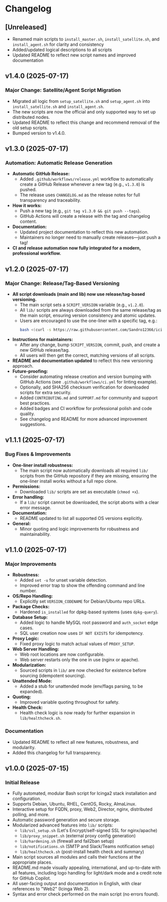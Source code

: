 # Changelog

## [Unreleased]
- Renamed main scripts to `install_master.sh`, `install_satellite.sh`, and `install_agent.sh` for clarity and consistency
- Added/updated logical descriptions to all scripts
- Updated README to reflect new script names and improved documentation

## v1.4.0 (2025-07-17)
### Major Change: Satellite/Agent Script Migration
- Migrated all logic from `setup_satellite.sh` and `setup_agent.sh` into `install_satellite.sh` and `install_agent.sh`.
- The new scripts are now the official and only supported way to set up distributed nodes.
- Updated README to reflect this change and recommend removal of the old setup scripts.
- Bumped version to v1.4.0.

## v1.3.0 (2025-07-17)
### Automation: Automatic Release Generation
- **Automatic GitHub Release:**
  - Added `.github/workflows/release.yml` workflow to automatically create a GitHub Release whenever a new tag (e.g., `v1.3.0`) is pushed.
  - The release uses `CHANGELOG.md` as the release notes for full transparency and traceability.
- **How it works:**
  - Push a new tag (e.g., `git tag v1.3.0 && git push --tags`).
  - GitHub Actions will create a release with the tag and changelog content.
- **Documentation:**
  - Updated project documentation to reflect this new automation.
  - Maintainers no longer need to manually create releases—just push a tag!
- **CI and release automation now fully integrated for a modern, professional workflow.**

## v1.2.0 (2025-07-17)
### Major Change: Release/Tag-Based Versioning
- **All script downloads (main and lib) now use release/tag-based versioning.**
  - The main script sets a `SCRIPT_VERSION` variable (e.g., `v1.2.0`).
  - All `lib/` scripts are always downloaded from the same release/tag as the main script, ensuring version consistency and atomic updates.
  - Users are encouraged to use the one-liner with a specific tag, e.g.:
    ```sh
    bash <(curl -s https://raw.githubusercontent.com/Sandro12366/icinga-install-script/v1.2.0/install_icinga2.sh)
    ```
- **Instructions for maintainers:**
  - After any change, bump `SCRIPT_VERSION`, commit, push, and create a new GitHub release/tag.
  - All users will then get the correct, matching versions of all scripts.
- **README and documentation updated** to reflect this new versioning approach.
- **Future-proofing:**
  - Consider automating release creation and version bumping with GitHub Actions (see `.github/workflows/ci.yml` for linting example).
  - Optionally, add SHA256 checksum verification for downloaded scripts for extra security.
  - Added `CONTRIBUTING.md` and `SUPPORT.md` for community and support best practices.
  - Added badges and CI workflow for professional polish and code quality.
  - See changelog and README for more advanced improvement suggestions.

## v1.1.1 (2025-07-17)
### Bug Fixes & Improvements
- **One-liner install robustness:**
  - The main script now automatically downloads all required `lib/` scripts from the GitHub repository if they are missing, ensuring the one-liner install works without a full repo clone.
- **Permissions:**
  - Downloaded `lib/` scripts are set as executable (`chmod +x`).
- **Error handling:**
  - If a `lib/` script cannot be downloaded, the script aborts with a clear error message.
- **Documentation:**
  - README updated to list all supported OS versions explicitly.
- **General:**
  - Minor quoting and logic improvements for robustness and maintainability.

## v1.1.0 (2025-07-17)
### Major Improvements
- **Robustness:**
  - Added `set -u` for unset variable detection.
  - Improved error trap to show the offending command and line number.
- **OS/Repo Handling:**
  - Explicitly set `VERSION_CODENAME` for Debian/Ubuntu repo URLs.
- **Package Checks:**
  - Hardened `is_installed` for dpkg-based systems (uses `dpkg-query`).
- **Database Setup:**
  - Added logic to handle MySQL root password and `auth_socket` edge cases.
  - SQL user creation now uses `IF NOT EXISTS` for idempotency.
- **Proxy Logic:**
  - Fixed proxy logic to match actual values of `PROXY_SETUP`.
- **Web Server Handling:**
  - Web root locations are now configurable.
  - Web server restarts only the one in use (nginx or apache).
- **Modularization:**
  - Sourced scripts in `lib/` are now checked for existence before sourcing (idempotent sourcing).
- **Unattended Mode:**
  - Added a stub for unattended mode (env/flags parsing, to be expanded).
- **Quoting:**
  - Improved variable quoting throughout for safety.
- **Health Check:**
  - Health check logic is now ready for further expansion in `lib/healthcheck.sh`.

### Documentation
- Updated README to reflect all new features, robustness, and modularity.
- Added this changelog for full transparency.

## v1.0.0 (2025-07-15)
### Initial Release
- Fully automated, modular Bash script for Icinga2 stack installation and configuration.
- Supports Debian, Ubuntu, RHEL, CentOS, Rocky, AlmaLinux.
- Interactive setup for FQDN, proxy, Web2, Director, nginx, distributed polling, and more.
- Automatic password generation and secure storage.
- Modularized advanced features into `lib/` scripts:
  - `lib/ssl_setup.sh` (Let's Encrypt/self-signed SSL for nginx/apache)
  - `lib/proxy_snippet.sh` (external proxy config generation)
  - `lib/hardening.sh` (firewall and fail2ban setup)
  - `lib/notifications.sh` (SMTP and Slack/Teams notification setup)
  - `lib/healthcheck.sh` (post-install health check and summary)
- Main script sources all modules and calls their functions at the appropriate places.
- README.md made visually appealing, international, and up-to-date with all features, including logo handling for light/dark mode and a credit note for GitHub Copilot.
- All user-facing output and documentation in English, with clear references to "Web2" (Icinga Web 2).
- Syntax and error check performed on the main script (no errors found).
